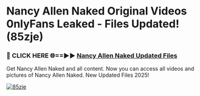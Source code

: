 # Nancy Allen Naked Original Videos 0nlyFans Leaked - Files Updated! (85zje)

<h3>🔴 CLICK HERE 🌐==►► <a href="https://tinyurl.com/up5wt9bj" rel="nofollow">Nancy Allen Naked Updated Files</a></h3>

Get Nancy Allen Naked and all content. Now you can access all videos and pictures of Nancy Allen Naked. New Updated Files 2025!

[![85zje](https://i.imgur.com/ABiUzMV.gif)](https://tinyurl.com/up5wt9bj)

